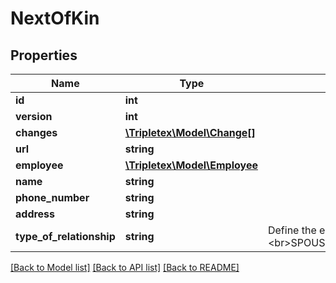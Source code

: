 # NextOfKin

## Properties
Name | Type | Description | Notes
------------ | ------------- | ------------- | -------------
**id** | **int** |  | [optional] 
**version** | **int** |  | [optional] 
**changes** | [**\Tripletex\Model\Change[]**](Change.md) |  | [optional] 
**url** | **string** |  | [optional] 
**employee** | [**\Tripletex\Model\Employee**](Employee.md) |  | [optional] 
**name** | **string** |  | 
**phone_number** | **string** |  | 
**address** | **string** |  | [optional] 
**type_of_relationship** | **string** | Define the employee&#x27;s next of kin relationtype.&lt;br&gt;SPOUSE&lt;br&gt;PARTNER&lt;br&gt;PARENT&lt;br&gt;CHILD&lt;br&gt;SIBLING | [optional] 

[[Back to Model list]](../../README.md#documentation-for-models) [[Back to API list]](../../README.md#documentation-for-api-endpoints) [[Back to README]](../../README.md)

